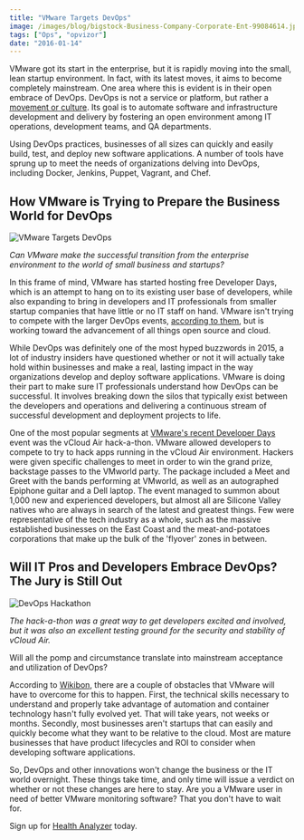 ```yaml
---
title: "VMware Targets DevOps"
image: /images/blog/bigstock-Business-Company-Corporate-Ent-99084614.jpg
tags: ["Ops", "opvizor"]
date: "2016-01-14"
---
```


VMware got its start in the enterprise, but it is rapidly moving into the small, lean startup environment. In fact, with its latest moves, it aims to become completely mainstream. One area where this is evident is in their open embrace of DevOps. DevOps is not a service or platform, but rather a [movement or culture](http://techcrunch.com/2015/05/15/what-is-devops/). Its goal is to automate software and infrastructure development and delivery by fostering an open environment among IT operations, development teams, and QA departments. 

Using DevOps practices, businesses of all sizes can quickly and easily build, test, and deploy new software applications. A number of tools have sprung up to meet the needs of organizations delving into DevOps, including Docker, Jenkins, Puppet, Vagrant, and Chef.

## How VMware is Trying to Prepare the Business World for DevOps

![VMware Targets DevOps](/images/blog/bigstock-Business-Company-Corporate-Ent-99084614.jpg)

_Can VMware make the successful transition from the enterprise environment to the world of small business and startups?_

In this frame of mind, VMware has started hosting free Developer Days, which is an attempt to hang on to its existing user base of developers, while also expanding to bring in developers and IT professionals from smaller startup companies that have little or no IT staff on hand. VMware isn't trying to compete with the larger DevOps events, [according to them](http://searchservervirtualization.techtarget.com/news/4500253179/New-VMware-DevOps-program-boosts-developer-interest), but is working toward the advancement of all things open source and cloud.

While DevOps was definitely one of the most hyped buzzwords in 2015, a lot of industry insiders have questioned whether or not it will actually take hold within businesses and make a real, lasting impact in the way organizations develop and deploy software applications. VMware is doing their part to make sure IT professionals understand how DevOps can be successful. It involves breaking down the silos that typically exist between the developers and operations and delivering a continuous stream of successful development and deployment projects to life.

One of the most popular segments at [VMware's recent Developer Days](https://blogs.vmware.com/vmworld/2015/09/developer-day-and-hackathon-at-vmworld-2015-day-3-recap.html) event was the vCloud Air hack-a-thon. VMware allowed developers to compete to try to hack apps running in the vCloud Air environment. Hackers were given specific challenges to meet in order to win the grand prize, backstage passes to the VMworld party. The package included a Meet and Greet with the bands performing at VMworld, as well as an autographed Epiphone guitar and a Dell laptop. The event managed to summon about 1,000 new and experienced developers, but almost all are Silicone Valley natives who are always in search of the latest and greatest things. Few were representative of the tech industry as a whole, such as the massive established businesses on the East Coast and the meat-and-potatoes corporations that make up the bulk of the 'flyover' zones in between.

## Will IT Pros and Developers Embrace DevOps? The Jury is Still Out

![DevOps Hackathon](/images/blog/bigstock-LOS-ANGELES-June-Gamers-94143173.jpg)

_The hack-a-thon was a great way to get developers excited and involved, but it was also an excellent testing ground for the security and stability of vCloud Air._

Will all the pomp and circumstance translate into mainstream acceptance and utilization of DevOps?

According to [Wikibon](http://wikibon.com/is-vmware-building-a-devops-framework-for-the-masses/), there are a couple of obstacles that VMware will have to overcome for this to happen. First, the technical skills necessary to understand and properly take advantage of automation and container technology hasn't fully evolved yet. That will take years, not weeks or months. Secondly, most businesses aren't startups that can easily and quickly become what they want to be relative to the cloud. Most are mature businesses that have product lifecycles and ROI to consider when developing software applications.

So, DevOps and other innovations won't change the business or the IT world overnight. These things take time, and only time will issue a verdict on whether or not these changes are here to stay. Are you a VMware user in need of better VMware monitoring software? That you don't have to wait for. 

Sign up for [Health Analyzer](http://try.opvizor.com/health-analyzer/) today.
